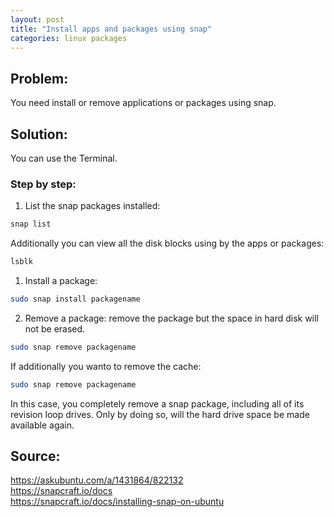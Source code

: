 ```yaml
---
layout: post
title: "Install apps and packages using snap"
categories: linux packages
---
```


## Problem: 

You need install or remove applications or packages using snap.

## Solution:

You can use the Terminal.

### Step by step:

1. List the snap packages installed:
```bash
snap list
```
Additionally you can view all the disk blocks using by the apps or packages:
```bash
lsblk
```

1. Install a package:
```bash
sudo snap install packagename
```

2. Remove a package:
remove the package but the space in hard disk will not be erased.
```bash
sudo snap remove packagename
```

If additionally you wanto to remove the cache:
```bash
sudo snap remove packagename
```
In this case, you completely remove a snap package, including all of its revision loop drives. Only by doing so, will the hard drive space be made available again.

## Source:

<https://askubuntu.com/a/1431864/822132>  
<https://snapcraft.io/docs>  
<https://snapcraft.io/docs/installing-snap-on-ubuntu>  
